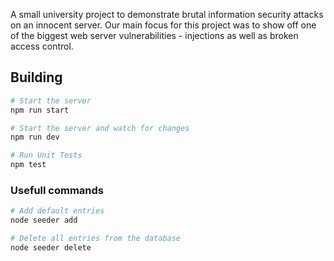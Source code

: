 A small university project to demonstrate brutal information security attacks on an innocent server. Our main focus for this project was to show off one of the biggest web server vulnerabilities - injections as well as broken access control.

## Building

```bash
# Start the server
npm run start

# Start the server and watch for changes
npm run dev

# Run Unit Tests
npm test
```

### Usefull commands

```bash
# Add default entries
node seeder add

# Delete all entries from the database
node seeder delete
```


